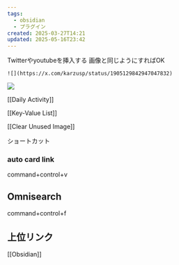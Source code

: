 ```yaml
---
tags:
  - obsidian
  - プラグイン
created: 2025-03-27T14:21
updated: 2025-05-16T23:42
---
```

Twitterやyoutubeを挿入する
画像と同じようにすればOK
```
![](https://x.com/karzusp/status/1905129842947047832)
```

![](https://x.com/karzusp/status/1905129842947047832)


[[Daily Activity]]

[[Key-Value List]]

[[Clear Unused Image]]

ショートカット

### auto card link
command+control+v

## Omnisearch

command+control+f

## 上位リンク
[[Obsidian]]






